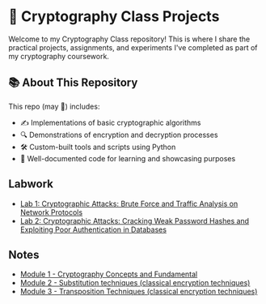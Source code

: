 # 🔐 Cryptography Class Projects

Welcome to my Cryptography Class repository! This is where I share the practical projects, assignments, and experiments I've completed as part of my cryptography coursework.

## 📚 About This Repository

This repo (may 🤞) includes:
- ✍️ Implementations of basic cryptographic algorithms
- 🔍 Demonstrations of encryption and decryption processes
- 🛠️ Custom-built tools and scripts using Python
- 📖 Well-documented code for learning and showcasing purposes

## Labwork
- [Lab 1: Cryptographic Attacks: Brute Force and Traffic Analysis on Network Protocols](Cryptography-Class/Assessments/2-Lab-Works/Lab-Work-1/readme.md)
- [Lab 2: Cryptographic Attacks: Cracking Weak Password Hashes and Exploiting Poor Authentication in Databases](Cryptography-Class/Assessments/2-Lab-Works/Lab-Work-2/readme.md)

## Notes
- [Module 1 - Cryptography Concepts and Fundamental](Cryptography-Class/Notes/Module%201%20-%20Cryptography%20Concepts%20and%20Fundamental.md)
- [Module 2 - Substitution techniques (classical encryption techniques)](Cryptography-Class/Notes/Module%202%20-%20Substitution%20techniques%20(classical%20encryption%20techniques).md)
- [Module 3 - Transposition Techniques (classical encryption techniques)](Cryptography-Class/Notes/Module%203%20-%20Transposition%20Techniques%20(classical%20encryption%20techniques).md)
